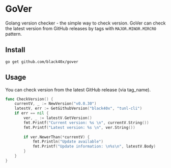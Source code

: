 # GoVer

Golang version checker - the simple way to check version. GoVer can check the latest version from GitHub releases by tags with `MAJOR.MINOR.MIRCRO` pattern.

## Install

```shell
go get github.com/black40x/gover
```

## Usage

You can check version from the latest GitHub release (via tag_name).

```go
func CheckVersion() {
    currentV, _ := NewVersion("v0.0.30")
    latestV, err := GetGithubVersion("black40x", "tunl-cli")
    if err == nil {
        ver, _ := latestV.GetVersion()
        fmt.Printf("Current version: %s \n", currentV.String())
        fmt.Printf("Latest version: %s \n", ver.String())
    
        if ver.NewerThan(*currentV) {
            fmt.Println("Update available")
            fmt.Printf("Update information: \n%s\n", latestV.Body)
        }
    }
}
```
